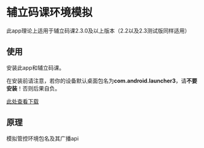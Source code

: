 # 辅立码课环境模拟
此app理论上适用于辅立码课2.3.0及以上版本（2.2以及2.3测试版同样适用）
## 使用
安装此app和辅立码课。  
  
在安装前请注意，若你的设备默认桌面包名为**com.android.launcher3**，请**不要安装**！否则后果自负。  
  
[此处查看下载](https://github.com/fR0Z863xF/FuuleaEnvEmu/releases)
## 原理
模拟管控环境包名及其广播api